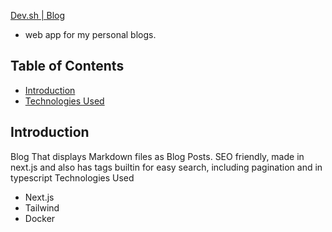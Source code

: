 [Dev.sh | Blog](www.github.com/sd191100)
- web app for my personal blogs.
## Table of Contents
- [Introduction](#introduction)
- [Technologies Used](#technologies-used)
## Introduction
Blog That displays Markdown files as Blog Posts. SEO friendly, made in next.js and also has tags builtin for easy search, including pagination and in typescript
Technologies Used
- Next.js
- Tailwind
- Docker


